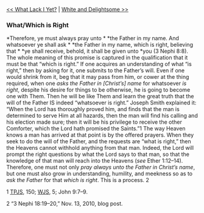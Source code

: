[<< What Lack I Yet?](What%20Lack%20I%20Yet?.md)  |  [White and Delightsome >>](White%20and%20Delightsome.md)

### What/Which is Right

*Therefore, ye must always pray unto *
*the Father in my name. And whatsoever ye shall ask *
*the Father in my name, which is right, believing that *
*ye shall receive, behold, it shall be given unto *you (3 Nephi 8:8). The whole meaning of this promise is captured in the qualification that it must be that “which is right.” If one acquires an understanding of what “is right,” then by asking for it, one submits to the Father’s will. Even if one would shrink from it, beg that it may pass from him, or cower at the thing required, when one *asks the Father in [Christ’s] name* for whatsoever *is right*, despite his desire for things to be otherwise, he is going to become one with Them. Then he will be like Them and learn the great truth that the will of the Father IS indeed “whatsoever is right.” Joseph Smith explained it: “When the Lord has thoroughly proved him, and finds that the man is determined to serve Him at all hazards, then the man will find his calling and his election made sure; then it will be his privilege to receive the other Comforter, which the Lord hath promised the Saints.”1 The way Heaven knows a man has arrived at that point is by the offered prayers. When they seek to do the will of the Father, and the requests are “what is right,” then the Heavens cannot withhold anything from that man. Indeed, the Lord will prompt the right questions by what the Lord says to that man, so that the knowledge of that man will reach into the Heavens (*see* Ether 1:12–14). Therefore, one must not only *pray always unto the Father in Christ’s name*, but one must also grow in understanding, humility, and meekness so as to *ask the Father* for that *which is right*. This is a process. 2



1
[TPJS](#), 150; [WJS](#), 5; John 9:7–9.


2 “3 Nephi 18:19–20,” Nov. 13, 2010, blog post.